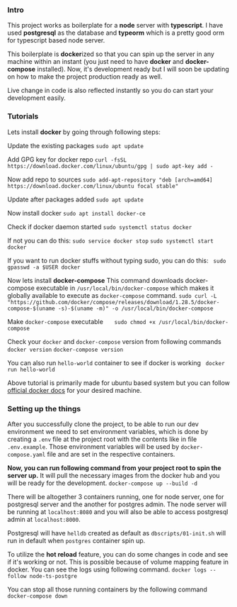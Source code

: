 
### Intro

This project works as boilerplate for a **node** server with **typescript**. I have used **postgresql** as the database and **typeorm**  which is a pretty good orm for typescript based node server. 

This boilerplate is **docker**ized so that you can spin up the server in any machine within an instant (you just need to have **docker** and **docker-compose** installed). Now, it's development ready but I will soon be updating on how to make the project production ready as well.

Live change in code is also reflected instantly so you do can start your development easily. 

### Tutorials 
Lets install **docker**  by going through following steps:

Update the existing packages
`sudo apt update`

Add GPG key for docker repo
`curl -fsSL https://download.docker.com/linux/ubuntu/gpg | sudo apt-key add -`

Now add repo to sources
`sudo add-apt-repository "deb [arch=amd64] https://download.docker.com/linux/ubuntu focal stable"`

Update after packages added
`sudo apt update`

Now install docker 
`sudo apt install docker-ce`

Check if docker daemon started
`sudo systemctl status docker`

If not you can do this:
`sudo service docker stop`
`sudo systemctl start docker`

If you want to run docker stuffs without typing sudo, you can do this:
` sudo gpasswd -a $USER docker`


Now lets install **docker-compose**
This command downloads docker-compose executable in `/usr/local/bin/docker-compose` which makes it globally available to execute as `docker-compose` command.
`sudo curl -L "https://github.com/docker/compose/releases/download/1.28.5/docker-compose-$(uname -s)-$(uname -m)" -o /usr/local/bin/docker-compose
`

Make `docker-compose` executable
`	sudo chmod +x /usr/local/bin/docker-compose`

Check your `docker` and `docker-compose` version from following commands
`docker version`
`docker-compose version`

You can also run `hello-world` container to see if docker is working
` docker run hello-world`

Above tutorial is primarily made for ubuntu based system but you can follow [official docker docs](https://docs.docker.com/engine/install/) for your desired machine.

### Setting up the things
After you successfully clone the project,  to be able to run our dev environment we need to set environment variables, which is done by creating a `.env` file at the project root with the contents like in file `.env.example`. Those environment variables will be used by `docker-compose.yaml` file and are set in the respective containers. 

**Now,  you can run following command from your project root to spin the server up.** It will pull the necessary images from the docker hub and you will be ready for the development.
`docker-compose up --build -d`

There will be altogether 3 containers running, one for node server, one for postgresql server and the another for postgres admin.
The node server will be running at `localhost:8080` and you will also be able to access postgresql admin at `localhost:8000`.

Postgresql will have `helldb` created as default as `dbscripts/01-init.sh` will run in default when `postgres` container spin up. 

To utilize the **hot reload** feature, you can do some changes in code and see if it's working or not.  This is possible because of  volume mapping feature in docker.  You can see the logs using following command.
`docker logs --follow node-ts-postgre `

You can stop all those running containers by the following command
`docker-compose down` 




